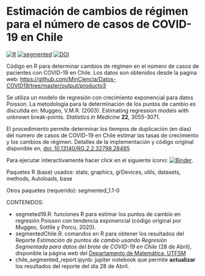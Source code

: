 # Estimación de cambios de régimen para el número de casos de COVID-19 en Chile

[![R](https://img.shields.io/badge/Made%20with-R%20under%20development-success)](https://cran.r-project.org/)
[![segmented](https://img.shields.io/badge/segmented-1.1--0-red)](https://cran.r-project.org/package=segmented)
[![DOI](https://img.shields.io/badge/DOI-10.10.13140/RG.2.2.32798.28485-blue)](http://doi.org/10.13140/RG.2.2.32798.28485)

Código en R para determinar cambios de régimen en el número de casos de pacientes con
COVID-19 en Chile. Los datos son obtenidos desde la pagina web:
https://github.com/MinCiencia/Datos-COVID19/tree/master/output/producto3

Se utiliza un modelo de regresión con crecimiento exponencial para datos Poisson. La metodología
para la determinación de los puntos de cambio es discutida en: Muggeo, V.M.R. (2003). Estimating regression models with unknown break-points. *Statistics in Medicine* **22**, 3055-3071.

El procedimiento permite determinar los tiempos de duplicación (en días) del número de casos de COVID-19 en Chile
estimar las tasas de crecimiento y los cambios de régimen. Detalles de la implementación y código original
disponible en, [doi: 10.13140/RG.2.2.32798.28485](http://doi.org/10.13140/RG.2.2.32798.28485)

Para ejecutar interactivamente hacer click en el siguiente icono: [![Binder](https://mybinder.org/badge_logo.svg)](https://mybinder.org/v2/gh/fosorios/COVID-19/master?urlpath=lab).

Paquetes R (base) usados: stats, graphics, grDevices, utils, datasets, methods, Autoloads, base

Otros paquetes (requerido): segmented_1.1-0

CONTENIDOS:
- segmeted19.R: funciones R para estimar los puntos de cambio en regresión Poisson con tendencia exponencial (código original por Muggeo, Sottile y Porcu, 2020).
- segmentedChile.R: comandos en R para obtener los resultados del Reporte *Estimación de puntos de cambio usando Regresión Segmentada para datos del brote de COVID-19 en Chile* (28 de Abril), disponible la página web del [Departamento de Matemática, UTFSM](http://matematica.usm.cl/covid-19-en-chile)
- chile_segmented_report.ipynb: jupiter notebook que permite **actualizar** los resultados del reporte del día 28 de Abril.
